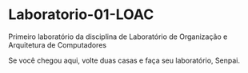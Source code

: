# Laboratorio-01-LOAC
Primeiro laboratório da disciplina de Laboratório de Organização e Arquitetura de Computadores




Se você chegou aqui, volte duas casas e faça seu laboratório, Senpai.
